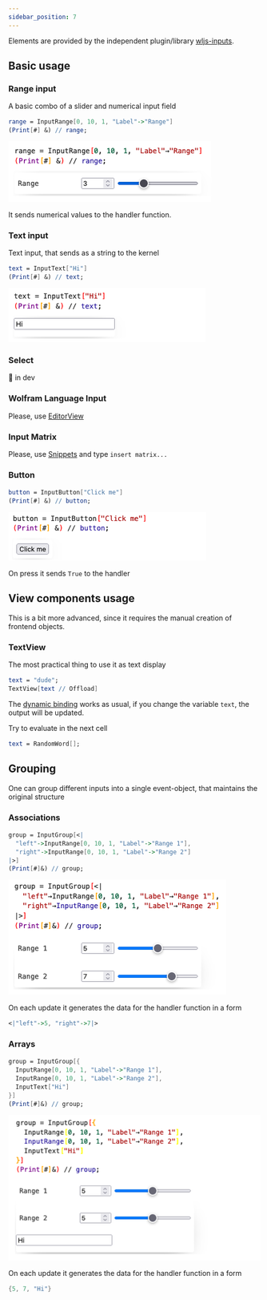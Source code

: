 ```yaml
---
sidebar_position: 7
---
```


Elements are provided by the independent plugin/library [wljs-inputs](https://github.com/JerryI/wljs-inputs/tree/main).

## Basic usage
### Range input
A basic combo of a slider and numerical input field

```mathematica
range = InputRange[0, 10, 1, "Label"->"Range"]
(Print[#] &) // range;
```

![Range](imgs/range.png)

It sends numerical values to the handler function.

### Text input
Text input, that sends as a string to the kernel

```mathematica
text = InputText["Hi"]
(Print[#] &) // text;
```

![Text](imgs/text.png)
### Select
🚧 in dev 

### Wolfram Language Input
Please, use [EditorView](../Reference/Inputs/EditorView.md)

### Input Matrix
Please, use [Snippets](../Advanced/Snippets/Snippets.md) and type `insert matrix...`

### Button

```mathematica
button = InputButton["Click me"]
(Print[#] &) // button;
```

![Button](imgs/button.png)

On press it sends `True` to the handler

## View components usage
This is a bit more advanced, since it requires the manual creation of frontend objects.

### TextView
The most practical thing to use it as text display
```mathematica
text = "dude"; 
TextView[text // Offload] 
```


The [dynamic binding](Dynamics.md) works as usual, if you change the variable `text`, the output will be updated.

Try to evaluate in the next cell

```mathematica
text = RandomWord[];
```

## Grouping
One can group different inputs into a single event-object, that maintains the original structure

### Associations
```mathematica
group = InputGroup[<|
  "left"->InputRange[0, 10, 1, "Label"->"Range 1"],
  "right"->InputRange[0, 10, 1, "Label"->"Range 2"] 
|>]
(Print[#]&) // group;
```

![File](imgs/groups1.png)

On each update it generates the data for the handler function in a form

```mathematica
<|"left"->5, "right"->7|>
```

### Arrays
```mathematica
group = InputGroup[{
  InputRange[0, 10, 1, "Label"->"Range 1"],
  InputRange[0, 10, 1, "Label"->"Range 2"],
  InputText["Hi"]
}]
(Print[#]&) // group;
```

![File](imgs/groups2.png)

On each update it generates the data for the handler function in a form

```mathematica
{5, 7, "Hi"}
```

